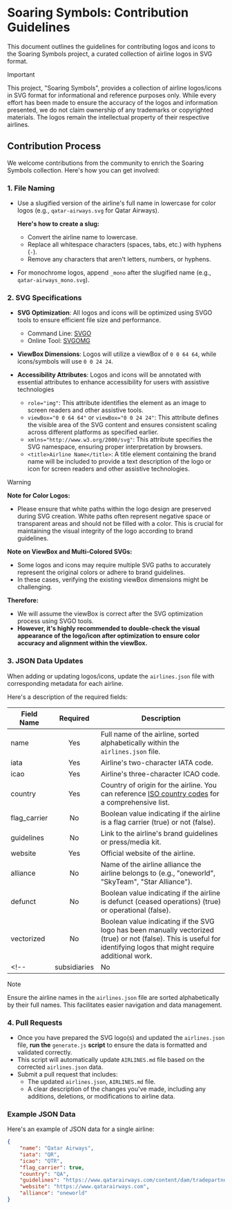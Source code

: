 # Soaring Symbols: Contribution Guidelines

This document outlines the guidelines for contributing logos and icons to the Soaring Symbols project, a curated collection of airline logos in SVG format.

> [!IMPORTANT]
> This project, "Soaring Symbols", provides a collection of airline logos/icons in SVG format for informational and reference purposes only. While every effort has been made to ensure the accuracy of the logos and information presented, we do not claim ownership of any trademarks or copyrighted materials. The logos remain the intellectual property of their respective airlines.

## Contribution Process

We welcome contributions from the community to enrich the Soaring Symbols collection. Here's how you can get involved:

### 1. File Naming

* Use a slugified version of the airline's full name in lowercase for color logos (e.g., `qatar-airways.svg` for Qatar Airways).

    **Here's how to create a slug:**

    * Convert the airline name to lowercase.
    * Replace all whitespace characters (spaces, tabs, etc.) with hyphens (`-`).
    * Remove any characters that aren't letters, numbers, or hyphens.

* For monochrome logos, append `_mono` after the slugified name (e.g., `qatar-airways_mono.svg`).

### 2. SVG Specifications

* **SVG Optimization**: All logos and icons will be optimized using SVGO tools to ensure efficient file size and performance.

    * Command Line: [SVGO](https://github.com/svg/svgo)
    * Online Tool: [SVGOMG](https://svgomg.net)

* **ViewBox Dimensions**: Logos will utilize a viewBox of `0 0 64 64`, while icons/symbols will use `0 0 24 24`.

* **Accessibility Attributes**: Logos and icons will be annotated with essential attributes to enhance accessibility for users with assistive technologies

    * `role="img"`: This attribute identifies the element as an image to screen readers and other assistive tools.
    * `viewBox="0 0 64 64"` or `viewBox="0 0 24 24"`: This attribute defines the visible area of the SVG content and ensures consistent scaling across different platforms as specified earlier.
    * `xmlns="http://www.w3.org/2000/svg"`: This attribute specifies the SVG namespace, ensuring proper interpretation by browsers.
    * `<title>Airline Name</title>`: A title element containing the brand name will be included to provide a text description of the logo or icon for screen readers and other assistive technologies.

> [!WARNING]
> **Note for Color Logos:**
>
> * Please ensure that white paths within the logo design are preserved during SVG creation. White paths often represent negative space or transparent areas and should not be filled with a color. This is crucial for maintaining the visual integrity of the logo according to brand guidelines.
>
> **Note on ViewBox and Multi-Colored SVGs:**
>
> * Some logos and icons may require multiple SVG paths to accurately represent the original colors or adhere to brand guidelines.
> * In these cases, verifying the existing viewBox dimensions might be challenging. 
>
> **Therefore:**
>
> * We will assume the viewBox is correct after the SVG optimization process using SVGO tools. 
> * **However, it's highly recommended to double-check the visual appearance of the logo/icon after optimization to ensure color accuracy and alignment within the viewBox.**

### 3. JSON Data Updates

When adding or updating logos/icons, update the `airlines.json` file with corresponding metadata for each airline.

Here's a description of the required fields:

| Field Name | Required | Description |
|---|:---:|---|
| name | Yes | Full name of the airline, sorted alphabetically within the `airlines.json` file. |
| iata | Yes | Airline's two-character IATA code. |
| icao | Yes | Airline's three-character ICAO code. |
| country | Yes | Country of origin for the airline. You can reference [ISO country codes](https://countrycode.org) for a comprehensive list. |
| flag_carrier | No | Boolean value indicating if the airline is a flag carrier (true) or not (false). |
| guidelines | No | Link to the airline's brand guidelines or press/media kit. |
| website | Yes | Official website of the airline. |
| alliance | No | Name of the airline alliance the airline belongs to (e.g., "oneworld", "SkyTeam", "Star Alliance"). |
| defunct | No | Boolean value indicating if the airline is defunct (ceased operations) (true) or operational (false). |
| vectorized | No | Boolean value indicating if the SVG logo has been manually vectorized (true) or not (false). This is useful for identifying logos that might require additional work. |
<!-- | subsidiaries | No | An array of objects representing subsidiary airlines (see details below). | -->

> [!NOTE]
> Ensure the airline names in the `airlines.json` file are sorted alphabetically by their full names. This facilitates easier navigation and data management.

<!-- **Subsidiary Airline Data:**

The `subsidiaries` field is an optional array containing objects for each subsidiary airline of the parent airline. Each subsidiary object should include the following fields:

* `name`: Full name of the subsidiary airline.
* `iata`: Two-character IATA code of the subsidiary airline (if applicable).
* `icao`: Three-character ICAO code of the subsidiary airline (if applicable). -->

### 4. Pull Requests

* Once you have prepared the SVG logo(s) and updated the `airlines.json` file, **run the** `generate.js` **script** to ensure the data is formatted and validated correctly.
* This script will automatically update `AIRLINES.md` file based on the corrected `airlines.json` data.
* Submit a pull request that includes:
    * The updated `airlines.json`, `AIRLINES.md` file.
    * A clear description of the changes you've made, including any additions, deletions, or modifications to airline data.

### Example JSON Data

Here's an example of JSON data for a single airline:

```json
{
    "name": "Qatar Airways",
    "iata": "QR",
    "icao": "QTR",
    "flag_carrier": true,
    "country": "QA",
    "guidelines": "https://www.qatarairways.com/content/dam/tradepartners/pdf-files/Brand-Elements_Section-1.pdf",
    "website": "https://www.qatarairways.com",
    "alliance": "oneworld"
}
```
